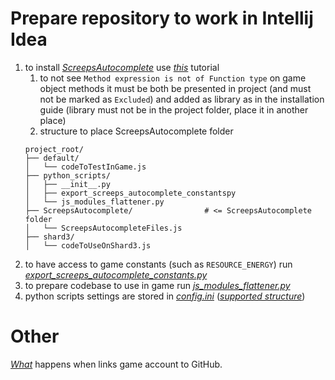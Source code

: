 # Prepare repository to work in Intellij Idea
1) to install [*ScreepsAutocomplete*](https://github.com/Garethp/ScreepsAutocomplete)
   use [*this*](https://github.com/Garethp/ScreepsAutocomplete#how-to-install) tutorial
    1) to not see `Method expression is not of Function type` on game object methods it must be both
       be presented in project (and must not be marked as `Excluded`)
       and added as library as in the installation guide
       (library must not be in the project folder, place it in another place)
    2) structure to place ScreepsAutocomplete folder
    ```
    project_root/
    ├── default/
    │   └── codeToTestInGame.js
    ├── python_scripts/
    │   ├── __init__.py
    │   ├── export_screeps_autocomplete_constantspy
    │   └── js_modules_flattener.py
    ├── ScreepsAutocomplete/                # <= ScreepsAutocomplete folder
    │   └── ScreepsAutocompleteFiles.js
    ├── shard3/
    │   └── codeToUseOnShard3.js
    ```
2) to have access to game constants (such as `RESOURCE_ENERGY`)
    run [*export_screeps_autocomplete_constants.py*](python_scripts/export_screeps_autocomplete_constants.py)
3) to prepare codebase to use in game 
    run [*js_modules_flattener.py*](python_scripts/js_modules_flattener.py)
4) python scripts settings are stored in [*config.ini*](python_scripts/config.ini)
   ([*supported structure*](https://docs.python.org/3/library/configparser.html#supported-ini-file-structure))

# Other
[*What*](https://screeps.com/forum/topic/806/what-happens-when-i-link-my-account-to-github/5)
happens when links game account to GitHub.
